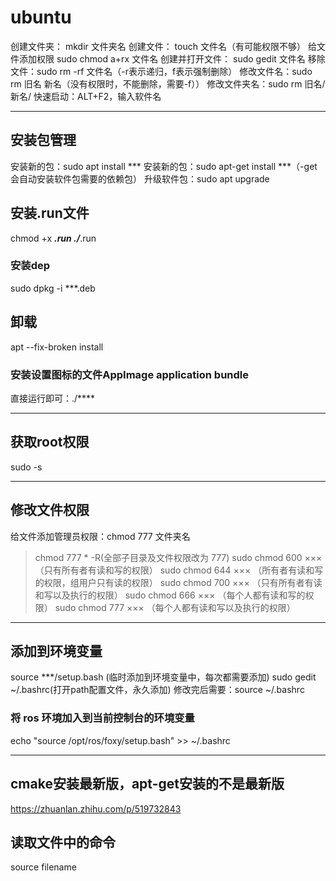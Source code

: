 # ubuntu
 创建文件夹： mkdir 文件夹名
 创建文件： touch 文件名（有可能权限不够）
 给文件添加权限 sudo chmod a+rx 文件名
 创建并打开文件： sudo gedit 文件名
 移除文件：sudo rm -rf 文件名（-r表示递归，f表示强制删除）
 修改文件名：sudo rm 旧名 新名（没有权限时，不能删除，需要-f））
 修改文件夹名：sudo rm 旧名/ 新名/
 快速启动：ALT+F2，输入软件名
***
## 安装包管理
安装新的包：sudo apt install ***
安装新的包：sudo apt-get install ***（-get会自动安装软件包需要的依赖包）
升级软件包：sudo apt upgrade
## 安装.run文件
chmod +x ***.run
./***.run
### 安装dep
sudo dpkg -i ***.deb 

## 卸载
apt --fix-broken install
### 安装设置图标的文件AppImage application bundle 
直接运行即可：./****
***
## 获取root权限
sudo -s
***
## 修改文件权限
 给文件添加管理员权限：chmod 777 文件夹名
>chmod 777 * -R(全部子目录及文件权限改为 777)
>sudo chmod 600 ××× （只有所有者有读和写的权限）
>sudo chmod 644 ××× （所有者有读和写的权限，组用户只有读的权限）
>sudo chmod 700 ××× （只有所有者有读和写以及执行的权限）
>sudo chmod 666 ××× （每个人都有读和写的权限）
>sudo chmod 777 ××× （每个人都有读和写以及执行的权限）
***
## 添加到环境变量
source ***/setup.bash (临时添加到环境变量中，每次都需要添加)
sudo gedit ~/.bashrc(打开path配置文件，永久添加)
修改完后需要：source ~/.bashrc
### 将 ros 环境加入到当前控制台的环境变量
echo "source /opt/ros/foxy/setup.bash" >> ~/.bashrc
***
## cmake安装最新版，apt-get安装的不是最新版
<https://zhuanlan.zhihu.com/p/519732843>
## 读取文件中的命令
source filename
